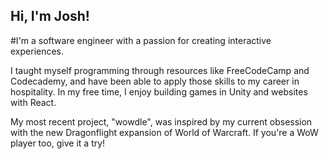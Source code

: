 ## Hi, I'm Josh!

#I'm a software engineer with a passion for creating interactive experiences.

I taught myself programming through resources like FreeCodeCamp and Codecademy, and have been able to apply those skills to my career in hospitality. In my free time, I enjoy building games in Unity and websites with React.

My most recent project, "wowdle", was inspired by my current obsession with the new Dragonflight expansion of World of Warcraft. If you're a WoW player too, give it a try!
